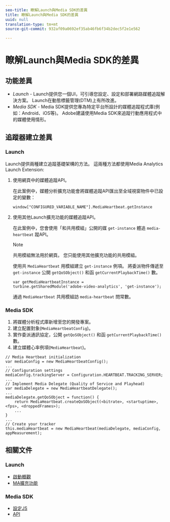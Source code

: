```yaml
---
seo-title: 瞭解Launch與Media SDK的差異
title: 瞭解Launch與Media SDK的差異
uuid: null
translation-type: tm+mt
source-git-commit: 932af09a0692ef35ab46fb6f34b2dec5f2e1e562

---
```



# 瞭解Launch與Media SDK的差異

## 功能差異

* *Launch* - Launch提供您一個UI，可引導您設定、設定和部署網路媒體追蹤解決方案。 Launch在動態標籤管理(DTM)上有所改進。
* *Media SDK* - Media SDK提供您專為特定平台所設計的媒體追蹤程式庫(例如：Android、iOS等)。 Adobe建議使用Media SDK來追蹤行動應用程式中的媒體使用情形。

## 追蹤器建立差異

### Launch

Launch提供兩種建立追蹤基礎架構的方法。 這兩種方法都使用Media Analytics Launch Extension:

1. 使用網頁中的媒體追蹤API。

   在此案例中，媒體分析擴充功能會將媒體追蹤API匯出至全域視窗物件中已設定的變數：

   ```
   window["CONFIGURED_VARIABLE_NAME"].MediaHeartbeat.getInstance
   ```

1. 使用其他Launch擴充功能的媒體追蹤API。

   在此案例中，您會使用「和共用模組」公開的媒 `get-instance` 體追 `media-heartbeat` 蹤API。

   >[!NOTE]
   >
   >共用模組無法用於網頁。 您只能使用其他擴充功能的共用模組。

   使用共 `MediaHeartbeat` 用模組建立 `get-instance` 例項。
將委派物件傳遞至 `get-instance` 公開 `getQoSObject()` 和函 `getCurrentPlaybackTime()` 數。

   ```
   var getMediaHeartbeatInstance =
   turbine.getSharedModule('adobe-video-analytics', 'get-instance');
   ```

   通過 `MediaHeartbeat` 共用模組訪 `media-heartbeat` 問常數。

### Media SDK

1. 將媒體分析程式庫新增至您的開發專案。
1. 建立配置對象(`MediaHeartbeatConfig`)。
1. 實作委派通訊協定，公開 `getQoSObject()` 和函 `getCurrentPlaybackTime()` 數。
1. 建立媒體心率例項(`MediaHeartbeat`)。

```
// Media Heartbeat initialization
var mediaConfig = new MediaHeartbeatConfig();
...
// Configuration settings
mediaConfig.trackingServer = Configuration.HEARTBEAT.TRACKING_SERVER;
...
// Implement Media Delegate (Quality of Service and Playhead)
var mediaDelegate = new MediaHeartbeatDelegate();
...
mediaDelegate.getQoSObject = function() {
    return MediaHeartbeat.createQoSObject(<bitrate>, <startuptime>, <fps>, <droppedFrames>);
    ...
}
...
// Create your tracker
this.mediaHeartbeat = new MediaHeartbeat(mediaDelegate, mediaConfig, appMeasurement);
```

## 相關文件

### Launch

* [啟動概觀](https://docs.adobe.com/content/help/en/launch/using/overview.html)
* [MA擴充功能](https://docs.adobe.com/content/help/en/launch/using/extensions-ref/adobe-extension/media-analytics-extension/overview.html)

### Media SDK

* [設定JS](/help/sdk-implement/setup/set-up-js.md)
* [API](https://adobe-marketing-cloud.github.io/media-sdks/reference/javascript/MediaHeartbeat.html)


